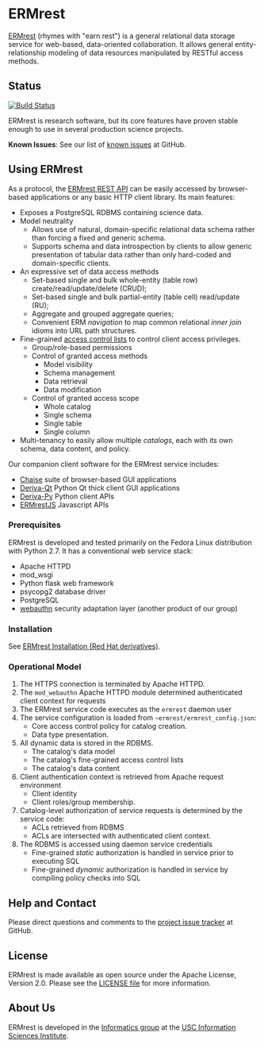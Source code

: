 # ERMrest

[ERMrest](http://github.com/informatics-isi-edu/ermrest) (rhymes with
"earn rest") is a general relational data storage service for web-based, data-oriented collaboration. It allows general entity-relationship modeling of data resources manipulated by RESTful access methods.

## Status

[![Build Status](https://github.com/informatics-isi-edu/ermrest/actions/workflows/main.yml/badge.svg)](https://github.com/informatics-isi-edu/ermrest/actions/workflows/main.yml)

ERMrest is research software, but its core features have proven stable enough to use in several production science projects.

**Known Issues**: See our list of [known issues](https://github.com/informatics-isi-edu/ermrest/issues?q=is%3Aopen+is%3Aissue+label%3Abug) at GitHub.

## Using ERMrest

As a protocol, the [ERMrest REST API](docs/api-doc/index.md) can be easily accessed by browser-based applications or any basic HTTP client library. Its main features:
- Exposes a PostgreSQL RDBMS containing science data.
- Model neutrality
   - Allows use of natural, domain-specific relational data schema rather than forcing a fixed and generic schema.
   - Supports schema and data introspection by clients to allow generic presentation of tabular data rather than only hard-coded and domain-specific clients.
- An expressive set of data access methods
   - Set-based single and bulk whole-entity (table row) create/read/update/delete (CRUD);
   - Set-based single and bulk partial-entity (table cell) read/update (RU);
   - Aggregate and grouped aggregate queries;
   - Convenient ERM _navigation_ to map common relational _inner join_ idioms into URL path structures.
- Fine-grained [access control lists](docs/user-doc/acls.md) to control client access privileges.
   - Group/role-based permissions
   - Control of granted access methods
      - Model visibility
      - Schema management
      - Data retrieval
      - Data modification
   - Control of granted access scope
      - Whole catalog
      - Single schema
      - Single table
      - Single column
- Multi-tenancy to easily allow multiple _catalogs_, each with its own schema, data content, and policy.

Our companion client software for the ERMrest service includes:
- [Chaise](https://github.com/informatics-isi-edu/chaise) suite of browser-based GUI applications
- [Deriva-Qt](https://github.com/informatics-isi-edu/deriva-qt) Python Qt thick client GUI applications
- [Deriva-Py](https://github.com/informatics-isi-edu/deriva-py) Python client APIs
- [ERMrestJS](https://github.com/informatics-isi-edu/ermrestjs) Javascript APIs

### Prerequisites

ERMrest is developed and tested primarily on the Fedora Linux distribution with Python 2.7. It has a conventional web service stack:
- Apache HTTPD
- mod_wsgi
- Python flask web framework
- psycopg2 database driver
- PostgreSQL
- [webauthn](https://github.com/informatics-isi-edu/webauthn) security adaptation layer (another product of our group)

### Installation

See [ERMrest Installation (Red Hat derivatives)](docs/user-doc/install-redhat.md).

### Operational Model

1. The HTTPS connection is terminated by Apache HTTPD.
2. The `mod_webauthn` Apache HTTPD module determined authenticated client context for requests
3. The ERMrest service code executes as the `ermrest` daemon user
4. The service configuration is loaded from `~ermrest/ermrest_config.json`:
   - Core access control policy for catalog creation.
   - Data type presentation.
5. All dynamic data is stored in the RDBMS.
   - The catalog's data model
   - The catalog's fine-grained access control lists
   - The catalog's data content
6. Client authentication context is retrieved from Apache request environment
   - Client identity
   - Client roles/group membership.
7. Catalog-level authorization of service requests is determined by the service code:
   - ACLs retrieved from RDBMS
   - ACLs are intersected with authenticated client context.
8. The RDBMS is accessed using daemon service credentials
   - Fine-grained *static* authorization is handled in service prior to executing SQL
   - Fine-grained *dynamic* authorization is handled in service by compiling policy checks into SQL

## Help and Contact

Please direct questions and comments to the [project issue tracker](https://github.com/informatics-isi-edu/ermrest/issues) at GitHub.

## License

ERMrest is made available as open source under the Apache License,
Version 2.0. Please see the [LICENSE file](LICENSE) for more
information.

## About Us

ERMrest is developed in the
[Informatics group](http://www.isi.edu/research_groups/informatics/home)
at the [USC Information Sciences Institute](http://www.isi.edu).
